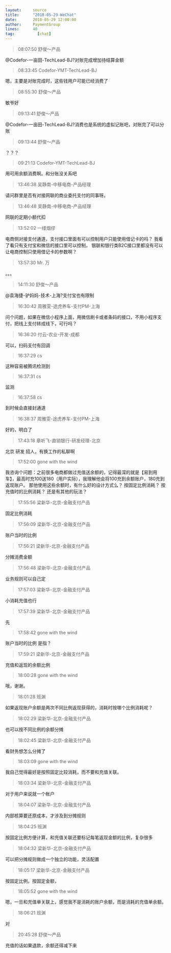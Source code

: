 ```yaml
---
layout:     source 
title:      "2018-05-29-WeChat"
date:       2018-05-29 12:00:00
author:     PaymentGroup
lines:      40 
tag:		  [chat]
---
```

> 08:07:50  舒俊～产品  
   
@Codefor-一亩田-TechLead-BJ?对账完成增加待结算金额  
   
> 08:33:45  Codefor-YMT-TechLead-BJ  
   
嗯，主要是对账完成时，这些钱用户可能已经消费了  
   
> 08:55:30  舒俊～产品  
   
敏爷好  
   
> 09:13:41  舒俊～产品  
   
@Codefor-一亩田-TechLead-BJ?消费也是系统的虚拟记账吧，对账完了可以分账  
   
> 09:13:44  舒俊～产品  
   
？？？  
   
> 09:21:13  Codefor-YMT-TechLead-BJ  
   
用可用余额消费啊。和分账没关系吧  
   
> 13:46:38  吴静南-中移电商-产品经理  
   
请问群里是否有对接网联的商业委托支付的同事呀。  
   
> 13:46:48  吴静南-中移电商-产品经理  
   
网联的定期小额代扣  
   
> 13:52:02  一缕烟缪  
   
电商侧对接支付通道，支付接口里面有可以控制用户只能使用借记卡的吗？ 我看了看只有支付宝和微信的接口里可以控制， 银联和银行类B2C接口里都没有可以让电商控制只使用借记卡的参数啊？  
   
> 13:57:30  Mr. 万  
   
。。。  
   
> 14:11:30  舒俊～产品  
   
@袁海捷-驴妈妈-技术-上海?支付宝也有限制  
   
> 16:30:42  周雅雯-途虎养车-支付PM-上海  
   
问个问题，如果在微信小程序上面，用微信刷卡或者条码的接口，不用小程序支付，把线上支付转成线下，可行吗？  
   
> 16:36:20  付云-农业-开发-成都  
   
可以，扫码支付有回调  
   
> 16:37:29  cs  
   
这种容易被腾讯检测到  
   
> 16:37:31  cs  
   
监测  
   
> 16:37:58  cs  
   
到时候会直接封通道  
   
> 16:38:37  周雅雯-途虎养车-支付PM-上海  
   
好的，明白了  
   
> 17:43:18  章听飞-直销银行-研发经理-北京  
   
北京 研发 招人，有换工作的私聊啊  
   
> 17:52:00  gone with the wind  
   
我咨询个问题：之前很多电商都做过充值送余额的，记得最深的就是【易到用车】，最高时充100送180（用户实际），我理解他会将100充到余额账户，180充到返现账户。  那他使用这些余额时，有什么好的设计方式么？ 按固定比例消耗？ 按充值时的比例消耗？ 还是有其他的玩法？  
   
> 17:55:56  梁新华-北京-金融支付产品  
   
固定比例消耗  
   
> 17:56:09  梁新华-北京-金融支付产品  
   
账户当时的比例  
   
> 17:56:21  梁新华-北京-金融支付产品  
   
分摊消费金额  
   
> 17:56:48  梁新华-北京-金融支付产品  
   
业务规则可以自己定  
   
> 17:57:03  梁新华-北京-金融支付产品  
   
小消耗充值也行  
   
> 17:57:39  梁新华-北京-金融支付产品  
   
先  
   
> 17:58:42  gone with the wind  
   
账户当时的比例 是指？  
   
> 17:59:21  梁新华-北京-金融支付产品  
   
充值和返现的余额比例  
   
> 18:00:28  gone with the wind  
   
哦，谢谢。  
   
> 18:01:28  班渊  
   
如果返现账户余额是两次不同比例返现获得的，消耗时按哪个比例消耗呢？  
   
> 18:02:29  梁新华-北京-金融支付产品  
   
也可以按不同比例的余额分摊  
   
> 18:02:45  梁新华-北京-金融支付产品  
   
看财务想怎么分摊了  
   
> 18:03:09  gone with the wind  
   
我自己觉得最好是按照固定比较消耗，而不要和充值关联。  
   
> 18:03:34  梁新华-北京-金融支付产品  
   
对于用户来说就一个帐户  
   
> 18:04:07  梁新华-北京-金融支付产品  
   
内部核算要还原成本，才涉及到分摊规则  
   
> 18:04:25  班渊  
   
按固定比例方便计算，和充值关联还要标记每笔返现金额的比例，复杂很多  
   
> 18:04:32  梁新华-北京-金融支付产品  
   
可以把分摊规则做成一个独立的功能，灵活配置  
   
> 18:05:17  梁新华-北京-金融支付产品  
   
按固定比例，按固定金额，  
   
> 18:05:52  gone with the wind  
   
嗯，一旦和充值单关联上，感觉我不是消耗的账户余额，而是消耗的充值单余额。  
   
> 18:06:21  班渊  
   
对  
   
> 20:45:28  舒俊～产品  
   
充值的话如果退款，余额还得减下来  
   
